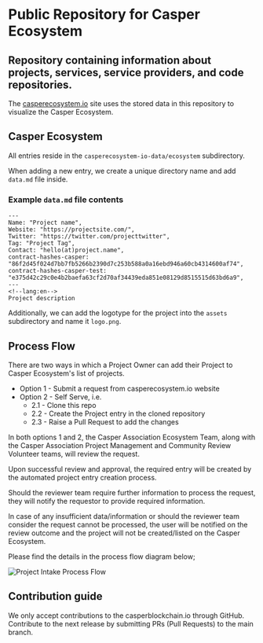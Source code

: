 # Public Repository for Casper Ecosystem
## Repository containing information about projects, services, service providers, and code repositories.

The [casperecosystem.io](https://casperecosystem.io) site uses the stored data in this repository to visualize the Casper Ecosystem.

## Casper Ecosystem

All entries reside in the `casperecosystem-io-data/ecosystem` subdirectory. 

When adding a new entry, we create a unique directory name and add `data.md` file inside.

### Example `data.md` file contents

```
--- 
Name: "Project name", 
Website: "https://projectsite.com/", 
Twitter: "https://twitter.com/projecttwitter", 
Tag: "Project Tag",
Contact: "hello(at)project.name",
contract-hashes-casper: "86f2d45f024d7bb7fb5266b2390d7c253b588a0a16ebd946a60cb4314600af74",
contract-hashes-casper-test: "e375d42c29c0e4b2baefa63cf2d70af34439eda851e08129d8515515d63bd6a9",
--- 
<!--lang:en--> 
Project description
```

Additionally, we can add the logotype for the project into the `assets` subdirectory and name it `logo.png`.

## Process Flow 

There are two ways in which a Project Owner can add their Project to Casper Ecosystem's list of projects.

- Option 1 - Submit a request from casperecosystem.io website
- Option 2 - Self Serve, i.e.
    - 2.1 - Clone this repo
    - 2.2 - Create the Project entry in the cloned repository
    - 2.3 - Raise a Pull Request to add the changes 

In both options 1 and 2, the Casper Association Ecosystem Team, along with the Casper Association Project Management and Community Review Volunteer teams, will review the request.

Upon successful review and approval, the required entry will be created by the automated project entry creation process.

Should the reviewer team require further information to process the request, they will notify the requestor to provide required information.

In case of any insufficient data/information or should the reviewer team consider the request cannot be processed, the user will be notified on the review outcome and the project will not be created/listed on the Casper Ecosystem.

Please find the details in the process flow diagram below;

![Project Intake Process Flow](https://github.com/casper-ecosystem/casperecosystem-io-data/raw/569fe61b7418ccf81532db03b077e1afb3dd52e9/.github/images/project_intake_process.png "Project Intake Process Flow")


## Contribution guide
We only accept contributions to the casperblockchain.io through GitHub. Contribute to the next release by submitting PRs (Pull Requests) to the main branch.

